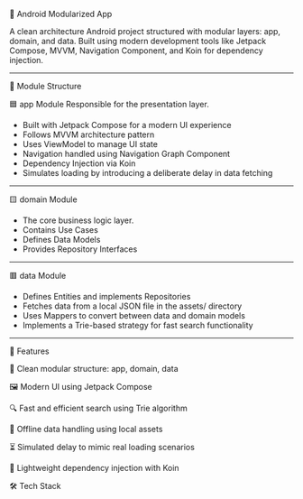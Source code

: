📱 Android Modularized App

A clean architecture Android project structured with modular layers: app, domain, and data. Built using modern development tools like Jetpack Compose, MVVM, Navigation Component, and Koin for dependency injection.
________________________________________________________________________________________________________________________________________________________________________________________________________________________



🧩 Module Structure

🟦 app Module
Responsible for the presentation layer.
- Built with Jetpack Compose for a modern UI experience
- Follows MVVM architecture pattern
- Uses ViewModel to manage UI state
- Navigation handled using Navigation Graph Component
- Dependency Injection via Koin
- Simulates loading by introducing a deliberate delay in data fetching
________________________________________________________________________________________________________________________________________________




🟨 domain Module
- The core business logic layer.
- Contains Use Cases
- Defines Data Models
- Provides Repository Interfaces
________________________________________________________________________________________________________________________________________________



🟥 data Module
- Defines Entities and implements Repositories
- Fetches data from a local JSON file in the assets/ directory
- Uses Mappers to convert between data and domain models
- Implements a Trie-based strategy for fast search functionality


________________________________________________________________________________________________________________________________________________

🚀 Features

🧱 Clean modular structure: app, domain, data

🖼️ Modern UI using Jetpack Compose

🔍 Fast and efficient search using Trie algorithm

📂 Offline data handling using local assets

⏳ Simulated delay to mimic real loading scenarios

💉 Lightweight dependency injection with Koin

🛠️ Tech Stack

